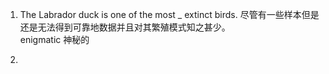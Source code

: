 1. The Labrador duck is one of the most _ extinct birds. 尽管有一些样本但是还是无法得到可靠地数据并且对其繁殖模式知之甚少。     
enigmatic 神秘的   

2. 

